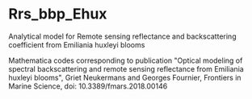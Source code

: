 # Rrs_bbp_Ehux
Analytical model for Remote sensing reflectance and backscattering coefficient from Emiliania huxleyi blooms

Mathematica codes corresponding to publication "Optical modeling of spectral backscattering and remote sensing reflectance from Emiliania huxleyi blooms", Griet Neukermans and Georges Fournier, Frontiers in Marine Science, doi: 10.3389/fmars.2018.00146

